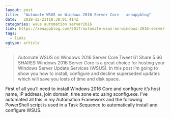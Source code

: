 ```yaml
---
layout: post 
title:  "Automate WSUS on Windows 2016 Server Core - xenappblog" 
date:   2018-12-23T10:38:01.414Z 
categories: wsus automation server2016
link: https://xenappblog.com/2017/automate-wsus-on-windows-2016-server-core/ 
tags:
  - links
ogtype: article 
---
```


> Automate WSUS on Windows 2016 Server Core
Tweet
61
Share
5
66 SHARES
Windows 2016 Server Core is a great choice for hosting your Windows Server Update Services (WSUS). In this post I’m going to show you how to install, configure and decline superseded updates which will save you losts of time and disk space.



First of all you’ll need to install Windows 2016 Core and configure it’s host name, IP address, join domain, time zone etc using sconfig.exe. I’ve automated all this in my Automation Framework and the following PowerShell script is used in a Task Sequence to automatically install and configure WSUS.